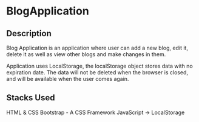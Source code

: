 # BlogApplication
## Description
Blog Application is an application where user can add a new blog, edit it, delete it as well as view other blogs and make changes in them.

Application uses LocalStorage, the localStorage object stores data with no expiration date. The data will not be deleted when the browser is closed, and will be available when the user comes again.

## Stacks Used
HTML & CSS
Bootstrap - A CSS Framework
JavaScript -> LocalStorage
